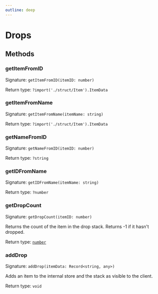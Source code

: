 ```yaml
---
outline: deep
---
```

# Drops





## Methods

### getItemFromID
Signature: `getItemFromID(itemID: number)`



Return type: `?import('./struct/Item').ItemData`

### getItemFromName
Signature: `getItemFromName(itemName: string)`



Return type: `?import('./struct/Item').ItemData`

### getNameFromID
Signature: `getNameFromID(itemID: number)`



Return type: `?string`

### getIDFromName
Signature: `getIDFromName(itemName: string)`



Return type: `?number`

### getDropCount
Signature: `getDropCount(itemID: number)`

Returns the count of the item in the drop stack. Returns -1 if it hasn't dropped.


Return type: <code><a href="https://developer.mozilla.org/en-US/docs/Web/JavaScript/Reference/Global_Objects/Number">number</a></code>

### addDrop
Signature: `addDrop(itemData: Record<string, any>)`

Adds an item to the internal store and the stack as visible to the client.


Return type: `void`